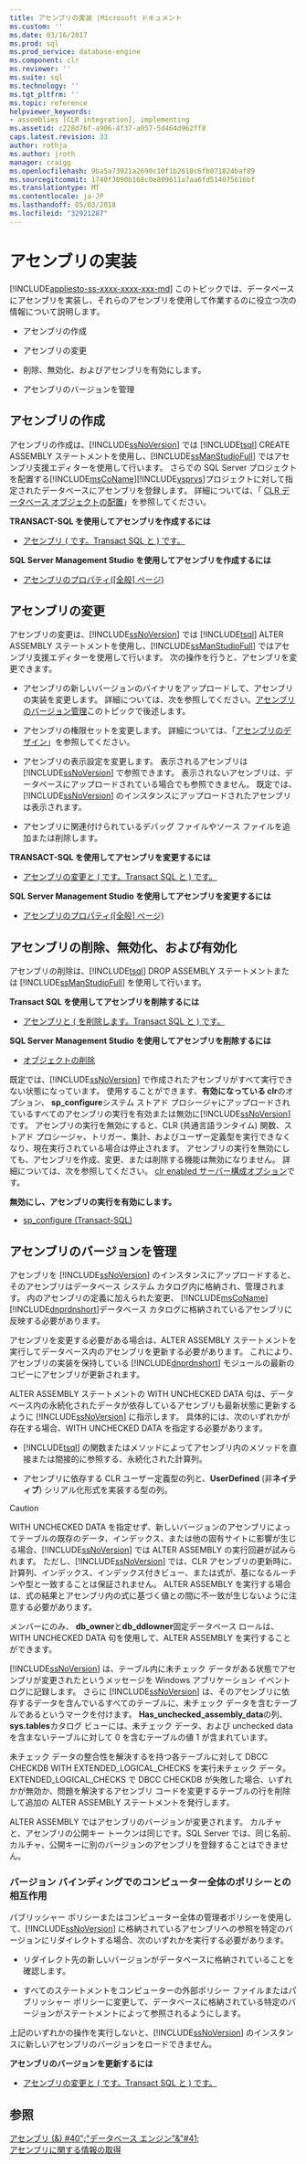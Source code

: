 ```yaml
---
title: アセンブリの実装 |Microsoft ドキュメント
ms.custom: ''
ms.date: 03/16/2017
ms.prod: sql
ms.prod_service: database-engine
ms.component: clr
ms.reviewer: ''
ms.suite: sql
ms.technology: ''
ms.tgt_pltfrm: ''
ms.topic: reference
helpviewer_keywords:
- assemblies [CLR integration], implementing
ms.assetid: c228d7bf-a906-4f37-a057-5d464d962ff8
caps.latest.revision: 33
author: rothja
ms.author: jroth
manager: craigg
ms.openlocfilehash: 9ba5a73921a2690c10f1b2610c6fb071824baf89
ms.sourcegitcommit: 1740f3090b168c0e809611a7aa6fd514075616bf
ms.translationtype: MT
ms.contentlocale: ja-JP
ms.lasthandoff: 05/03/2018
ms.locfileid: "32921287"
---
```

# <a name="assemblies---implementing"></a>アセンブリの実装
[!INCLUDE[appliesto-ss-xxxx-xxxx-xxx-md](../../includes/appliesto-ss-xxxx-xxxx-xxx-md.md)]
  このトピックでは、データベースにアセンブリを実装し、それらのアセンブリを使用して作業するのに役立つ次の情報について説明します。  
  
-   アセンブリの作成  
  
-   アセンブリの変更  
  
-   削除、無効化、およびアセンブリを有効にします。  
  
-   アセンブリのバージョンを管理  
  
## <a name="creating-assemblies"></a>アセンブリの作成  
 アセンブリの作成は、[!INCLUDE[ssNoVersion](../../includes/ssnoversion-md.md)] では [!INCLUDE[tsql](../../includes/tsql-md.md)] CREATE ASSEMBLY ステートメントを使用し、[!INCLUDE[ssManStudioFull](../../includes/ssmanstudiofull-md.md)] ではアセンブリ支援エディターを使用して行います。 さらでの SQL Server プロジェクトを配置する[!INCLUDE[msCoName](../../includes/msconame-md.md)][!INCLUDE[vsprvs](../../includes/vsprvs-md.md)]プロジェクトに対して指定されたデータベースにアセンブリを登録します。 詳細については、「 [CLR データベース オブジェクトの配置](../../relational-databases/clr-integration/deploying-clr-database-objects.md)」を参照してください。  
  
 **TRANSACT-SQL を使用してアセンブリを作成するには**  
  
-   [アセンブリ &#40; です。Transact SQL と &#41; です。](../../t-sql/statements/create-assembly-transact-sql.md)  
  
 **SQL Server Management Studio を使用してアセンブリを作成するには**  
  
-   [アセンブリのプロパティ&#40;[全般] ページ&#41;](../../relational-databases/clr-integration/assemblies-properties.md)  
  
## <a name="modifying-assemblies"></a>アセンブリの変更  
 アセンブリの変更は、[!INCLUDE[ssNoVersion](../../includes/ssnoversion-md.md)] では [!INCLUDE[tsql](../../includes/tsql-md.md)] ALTER ASSEMBLY ステートメントを使用し、[!INCLUDE[ssManStudioFull](../../includes/ssmanstudiofull-md.md)] ではアセンブリ支援エディターを使用して行います。 次の操作を行うと、アセンブリを変更できます。  
  
-   アセンブリの新しいバージョンのバイナリをアップロードして、アセンブリの実装を変更します。 詳細については、次を参照してください。[アセンブリのバージョン管理](#_managing)このトピックで後述します。  
  
-   アセンブリの権限セットを変更します。 詳細については、「[アセンブリのデザイン](../../relational-databases/clr-integration/assemblies-designing.md)」を参照してください。  
  
-   アセンブリの表示設定を変更します。 表示されるアセンブリは [!INCLUDE[ssNoVersion](../../includes/ssnoversion-md.md)] で参照できます。 表示されないアセンブリは、データベースにアップロードされている場合でも参照できません。 既定では、[!INCLUDE[ssNoVersion](../../includes/ssnoversion-md.md)] のインスタンスにアップロードされたアセンブリは表示されます。  
  
-   アセンブリに関連付けられているデバッグ ファイルやソース ファイルを追加または削除します。  
  
 **TRANSACT-SQL を使用してアセンブリを変更するには**  
  
-   [アセンブリの変更と &#40; です。Transact SQL と &#41; です。](../../t-sql/statements/alter-assembly-transact-sql.md)  
  
 **SQL Server Management Studio を使用してアセンブリを変更するには**  
  
-   [アセンブリのプロパティ&#40;[全般] ページ&#41;](../../relational-databases/clr-integration/assemblies-properties.md)  
  
## <a name="dropping-disabling-and-enabling-assemblies"></a>アセンブリの削除、無効化、および有効化  
 アセンブリの削除は、[!INCLUDE[tsql](../../includes/tsql-md.md)] DROP ASSEMBLY ステートメントまたは [!INCLUDE[ssManStudioFull](../../includes/ssmanstudiofull-md.md)] を使用して行います。  
  
 **Transact SQL を使用してアセンブリを削除するには**  
  
-   [アセンブリと &#40; を削除します。Transact SQL と &#41; です。](../../t-sql/statements/drop-assembly-transact-sql.md)  
  
 **SQL Server Management Studio を使用してアセンブリを削除するには**  
  
-   [オブジェクトの削除](http://msdn.microsoft.com/library/49541441-179c-40d3-ba0c-01bcae545984)  
  
 既定では、[!INCLUDE[ssNoVersion](../../includes/ssnoversion-md.md)] で作成されたアセンブリがすべて実行できない状態になっています。 使用することができます、**有効になっている clr**のオプション、 **sp_configure**システム ストアド プロシージャにアップロードされているすべてのアセンブリの実行を有効または無効に[!INCLUDE[ssNoVersion](../../includes/ssnoversion-md.md)]です。 アセンブリの実行を無効にすると、CLR (共通言語ランタイム) 関数、ストアド プロシージャ、トリガー、集計、およびユーザー定義型を実行できなくなり、現在実行されている場合は停止されます。 アセンブリの実行を無効にしても、アセンブリを作成、変更、または削除する機能は無効になりません。 詳細については、次を参照してください。 [clr enabled サーバー構成オプション](../../database-engine/configure-windows/clr-enabled-server-configuration-option.md)です。  
  
 **無効にし、アセンブリの実行を有効にします。**  
  
-   [sp_configure &#40;Transact-SQL&#41;](../../relational-databases/system-stored-procedures/sp-configure-transact-sql.md)  
  
##  <a name="_managing"></a> アセンブリのバージョンを管理  
 アセンブリを [!INCLUDE[ssNoVersion](../../includes/ssnoversion-md.md)] のインスタンスにアップロードすると、そのアセンブリはデータベース システム カタログ内に格納され、管理されます。 内のアセンブリの定義に加えられた変更、 [!INCLUDE[msCoName](../../includes/msconame-md.md)] [!INCLUDE[dnprdnshort](../../includes/dnprdnshort-md.md)]データベース カタログに格納されているアセンブリに反映する必要があります。  
  
 アセンブリを変更する必要がある場合は、ALTER ASSEMBLY ステートメントを実行してデータベース内のアセンブリを更新する必要があります。 これにより、アセンブリの実装を保持している [!INCLUDE[dnprdnshort](../../includes/dnprdnshort-md.md)] モジュールの最新のコピーにアセンブリが更新されます。  
  
 ALTER ASSEMBLY ステートメントの WITH UNCHECKED DATA 句は、データベース内の永続化されたデータが依存しているアセンブリも最新状態に更新するように [!INCLUDE[ssNoVersion](../../includes/ssnoversion-md.md)] に指示します。 具体的には、次のいずれかが存在する場合、WITH UNCHECKED DATA を指定する必要があります。  
  
-   [!INCLUDE[tsql](../../includes/tsql-md.md)] の関数またはメソッドによってアセンブリ内のメソッドを直接または間接的に参照する、永続化された計算列。  
  
-   アセンブリに依存する CLR ユーザー定義型の列と、**UserDefined** (非**ネイティブ**) シリアル化形式を実装する型の列。  
  
> [!CAUTION]  
>  WITH UNCHECKED DATA を指定せず、新しいバージョンのアセンブリによってテーブルの既存のデータ、インデックス、または他の固有サイトに影響が生じる場合、[!INCLUDE[ssNoVersion](../../includes/ssnoversion-md.md)] では ALTER ASSEMBLY の実行回避が試みられます。 ただし、[!INCLUDE[ssNoVersion](../../includes/ssnoversion-md.md)] では、CLR アセンブリの更新時に、計算列、インデックス、インデックス付きビュー、または式が、基になるルーチンや型と一致することは保証されません。 ALTER ASSEMBLY を実行する場合は、式の結果とアセンブリ内の式に基づく値との間に不一致が生じないように注意する必要があります。  
  
 メンバーにのみ、 **db_owner**と**db_ddlowner**固定データベース ロールは、WITH UNCHECKED DATA 句を使用して、ALTER ASSEMBLY を実行することができます。  
  
 [!INCLUDE[ssNoVersion](../../includes/ssnoversion-md.md)] は、テーブル内に未チェック データがある状態でアセンブリが変更されたというメッセージを Windows アプリケーション イベント ログに記録します。 さらに [!INCLUDE[ssNoVersion](../../includes/ssnoversion-md.md)] は、そのアセンブリに依存するデータを含んでいるすべてのテーブルに、未チェック データを含むテーブルであるというマークを付けます。 **Has_unchecked_assembly_data**の列、 **sys.tables**カタログ ビューには、未チェック データ、および unchecked data を含まないテーブルに対して 0 を含むテーブルの値 1 が含まれています。  
  
 未チェック データの整合性を解決するを持つ各テーブルに対して DBCC CHECKDB WITH EXTENDED_LOGICAL_CHECKS を実行未チェック データ。 EXTENDED_LOGICAL_CHECKS で DBCC CHECKDB が失敗した場合、いずれかが無効か、問題を解決するアセンブリ コードを変更するテーブルの行を削除して追加の ALTER ASSEMBLY ステートメントを発行します。  
  
 ALTER ASSEMBLY ではアセンブリのバージョンが変更されます。 カルチャと、アセンブリの公開キー トークンは同じです。SQL Server では、同じ名前、カルチャ、公開キーに別のバージョンのアセンブリを登録することはできません。  
  
### <a name="interactions-with-computer-wide-policy-for-version-binding"></a>バージョン バインディングでのコンピューター全体のポリシーとの相互作用  
 パブリッシャー ポリシーまたはコンピューター全体の管理者ポリシーを使用して、[!INCLUDE[ssNoVersion](../../includes/ssnoversion-md.md)] に格納されているアセンブリへの参照を特定のバージョンにリダイレクトする場合、次のいずれかを実行する必要があります。  
  
-   リダイレクト先の新しいバージョンがデータベースに格納されていることを確認します。  
  
-   すべてのステートメントをコンピューターの外部ポリシー ファイルまたはパブリッシャー ポリシーに変更して、データベースに格納されている特定のバージョンがステートメントによって参照されるようにします。  
  
 上記のいずれかの操作を実行しないと、[!INCLUDE[ssNoVersion](../../includes/ssnoversion-md.md)] のインスタンスに新しいアセンブリのバージョンをロードできません。  
  
 **アセンブリのバージョンを更新するには**  
  
-   [アセンブリの変更と &#40; です。Transact SQL と &#41; です。](../../t-sql/statements/alter-assembly-transact-sql.md)  
  
## <a name="see-also"></a>参照  
 [アセンブリ (&) #40";"データベース エンジン"&"#41;](../../relational-databases/clr-integration/assemblies-database-engine.md)   
 [アセンブリに関する情報の取得](../../relational-databases/clr-integration/assemblies-getting-information.md)  
  
  
